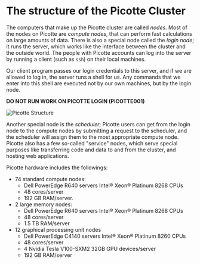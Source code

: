 # The structure of the Picotte Cluster

The computers that make up the Picotte cluster are called *nodes*. Most of the 
nodes on Picotte are *compute nodes*, that can perform fast calculations on large 
amounts of data. There is also a special node called the *login node*; it runs 
the server, which works like the interface between the cluster and the outside 
world. The people with Picotte accounts can log into the server by running a 
client (such as `ssh`) on their local machines. 

Our client program passes our login credentials to this server, and if we are allowed 
to log in, the server runs a shell for us. Any commands that we enter into this shell 
are executed not by our own machines, but by the login node.

**DO NOT RUN WORK ON PICOTTE LOGIN (PICOTTE001)**

![Picotte Structure](../fig/intro_Picotte/picotte_schematic.png)

Another special node is the *scheduler*; Picotte users can get from the
login node to the compute nodes by submitting a request to the scheduler, 
and the scheduler will assign them to the most appropriate compute node.
Picotte also has a few so-called "service" nodes, which serve special purposes 
like transferring code and data to and from the cluster, and hosting web applications.

Picotte hardware includes the followings:

- 74 standard compute nodes:
  - Dell PowerEdge R640 servers	Intel® Xeon® Platinum 8268 CPUs 
  - 48 cores/server
  - 192 GB RAM/server.
- 2 large memory nodes: 
  - Dell PowerEdge R640 servers	Intel® Xeon® Platinum 8268 CPUs 
  - 48 cores/server
  - 1.5 TB RAM/server
- 12 graphical processing unit nodes	
  - Dell PowerEdge C4140 servers	Intel® Xeon® Platinum 8260 CPUs 
  - 48 cores/server
  - 4 Nvidia Tesla V100-SXM2 32GB GPU devices/server
  - 192 GB RAM/server


 